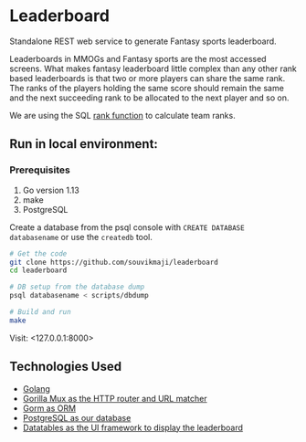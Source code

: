 # Leaderboard

Standalone REST web service to generate Fantasy sports leaderboard.

Leaderboards in MMOGs and Fantasy sports are the most accessed screens. What makes fantasy leaderboard little complex than any other rank based leaderboards is that two or more players can share the same rank. The ranks of the players holding the same score should remain the same and the next succeeding rank to be allocated to the next player and so on.

We are using the SQL [rank function](http://www.sqltutorial.org/sql-window-functions/sql-rank/) to calculate team ranks.

## Run in local environment:

### Prerequisites

1. Go version 1.13
2. make
3. PostgreSQL

Create a database from the psql console with `CREATE DATABASE databasename` or use the `createdb` tool.

```sh
# Get the code
git clone https://github.com/souvikmaji/leaderboard
cd leaderboard

# DB setup from the database dump
psql databasename < scripts/dbdump

# Build and run
make
```

Visit: <127.0.0.1:8000>

## Technologies Used

- [Golang](https://golang.org/)
- [Gorilla Mux as the HTTP router and URL matcher](https://github.com/gorilla/mux)
- [Gorm as ORM](https://gorm.io/)
- [PostgreSQL as our database](https://www.postgresql.org/)
- [Datatables as the UI framework to display the leaderboard](https://datatables.net/)
